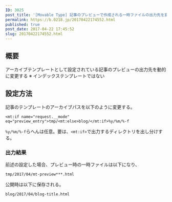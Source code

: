 ```yaml
---
ID: 3025
post_title: '[Movable Type] 記事のプレビューで作成される一時ファイルの出力先を変更する方法'
permalink: https://b.0218.jp/20170422174552.html
published: true
post_date: 2017-04-22 17:45:52
slug: 20170422174552.html
---
```

<h2>概要</h2>

アーカイブテンプレートとして設定されている記事のプレビューの出力先を動的に変更する
※ インデックステンプレートではない

<h2>設定方法</h2>

記事のテンプレートのアーカイブパスを以下のように変更する。

<pre><code>&lt;mt:if name="request.__mode" eq="preview_entry"&gt;tmp/&lt;mt:else&gt;blog/&lt;/mt:if&gt;%y/%m/%-f
</code></pre>

<code>%y/%m/%-f</code>らへんは任意。要は、<code>&lt;mt:if&gt;</code>で出力するディレクトリを出し分けする。

<h3>出力結果</h3>

前述の設定した場合、プレビュー時の一時ファイルは以下になり、

<pre><code>tmp/2017/04/mt-preview***.html
</code></pre>

公開時は以下に保存される。

<pre><code>blog/2017/04/blog-title.html
</code></pre>